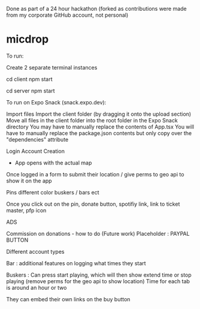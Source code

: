 Done as part of a 24 hour hackathon (forked as contributions were made from my corporate GitHub account, not personal)

# micdrop

To run:

Create 2 separate terminal instances

cd client
npm start

cd server
npm start

To run on Expo Snack (snack.expo.dev):

Import files
Import the client folder (by dragging it onto the upload section)
Move all files in the client folder into the root folder in the Expo Snack directory
You may have to manually replace the contents of App.tsx
You will have to manually replace the package.json contents but only copy over the "dependencies" attribute

Login
Account Creation

- App opens with the actual map

Once logged in a form to submit their location / give perms to geo api to show it on the app

Pins different color buskers / bars ect

Once you click out on the pin, donate button, spotifiy link, link to ticket master, pfp icon

ADS

Commission on donations - how to do (Future work) Placeholder : PAYPAL BUTTON

Different account types

Bar : additional features on logging what times they start

Buskers : Can press start playing, which will then show extend time or stop playing (remove perms for the geo api to show location) Time for each tab is around an hour or two

They can embed their own links on the buy button
